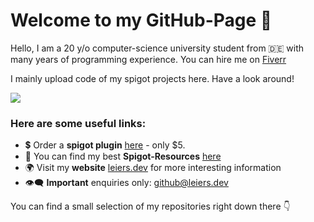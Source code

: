 # Welcome to my GitHub-Page 👋

Hello, I am a 20 y/o computer-science university student from  🇩🇪  with many years of programming experience. You can hire me on [Fiverr](https://marvinleiers.de/plugin)

I mainly upload code of my spigot projects here. Have a look around!

<img src="https://github-readme-stats.vercel.app/api?username=MarvinLeiers&count_private=true&show_icons=true&include_all_commits=true">

### Here are some useful links:

* 💲 Order a **spigot plugin** [here](https://marvinleiers.de/plugin) - only $5.
* 💎 You can find my best **Spigot-Resources** [here](https://www.spigotmc.org/resources/authors/marvin2k0.1093280/) 
* 🌍 Visit my **website** [leiers.dev](https://leiers.dev) for more interesting information
* 👁‍🗨 **Important** enquiries only: [github@leiers.dev](mailto:github@leiers.dev)


You can find a small selection of my repositories right down there 👇 

<!--
**MarvinLeiers/MarvinLeiers** is a ✨ _special_ ✨ repository because its `README.md` (this file) appears on your GitHub profile.
-->

